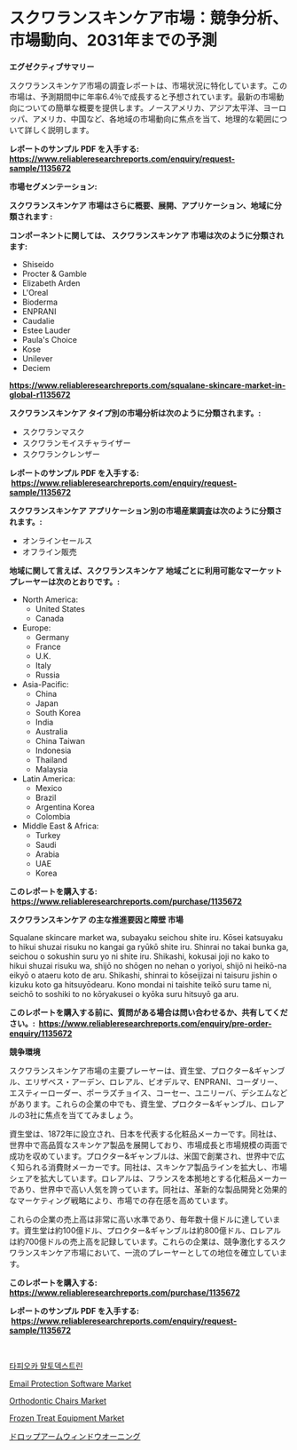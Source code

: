 <p><h1>スクワランスキンケア市場：競争分析、市場動向、2031年までの予測</h1></p><p><strong>エグゼクティブサマリー</strong></p>
<p><p>スクワランスキンケア市場の調査レポートは、市場状況に特化しています。この市場は、予測期間中に年率6.4％で成長すると予想されています。最新の市場動向についての簡単な概要を提供します。ノースアメリカ、アジア太平洋、ヨーロッパ、アメリカ、中国など、各地域の市場動向に焦点を当て、地理的な範囲について詳しく説明します。</p></p>
<p><strong>レポートのサンプル PDF を入手する: <a href="https://www.reliableresearchreports.com/enquiry/request-sample/1135672">https://www.reliableresearchreports.com/enquiry/request-sample/1135672</a></strong></p>
<p><strong>市場セグメンテーション:</strong></p>
<p><strong> スクワランスキンケア 市場はさらに概要、展開、アプリケーション、地域に分類されます :</strong></p>
<p><strong>コンポーネントに関しては、 スクワランスキンケア 市場は次のように分類されます: &nbsp;</strong></p>
<p><ul><li>Shiseido</li><li>Procter & Gamble</li><li>Elizabeth Arden</li><li>L'Oreal</li><li>Bioderma</li><li>ENPRANI</li><li>Caudalie</li><li>Estee Lauder</li><li>Paula's Choice</li><li>Kose</li><li>Unilever</li><li>Deciem</li></ul></p>
<p><strong><a href="https://www.reliableresearchreports.com/squalane-skincare-market-in-global-r1135672">https://www.reliableresearchreports.com/squalane-skincare-market-in-global-r1135672</a></strong></p>
<p><strong> スクワランスキンケア タイプ別の市場分析は次のように分類されます。:</strong></p>
<p><ul><li>スクワランマスク</li><li>スクワランモイスチャライザー</li><li>スクワランクレンザー</li></ul></p>
<p><strong>レポートのサンプル PDF を入手する: &nbsp;<a href="https://www.reliableresearchreports.com/enquiry/request-sample/1135672">https://www.reliableresearchreports.com/enquiry/request-sample/1135672</a></strong></p>
<p><strong> スクワランスキンケア アプリケーション別の市場産業調査は次のように分類されます。:</strong></p>
<p><ul><li>オンラインセールス</li><li>オフライン販売</li></ul></p>
<p><strong>地域に関して言えば、スクワランスキンケア 地域ごとに利用可能なマーケットプレーヤーは次のとおりです。:</strong></p>
<p><ul>
    <li>
        North America:
        <ul>
            <li>United States</li>
            <li>Canada</li>
        </ul>
    </li>
    <li>
        Europe:
        <ul>
            <li>Germany</li>
            <li>France</li>
            <li>U.K.</li>
            <li>Italy</li>
            <li>Russia</li>
        </ul>
    </li>
    <li>
        Asia-Pacific:
        <ul>
            <li>China</li>
            <li>Japan</li>
            <li>South Korea</li>
            <li>India</li>
            <li>Australia</li>
            <li>China Taiwan</li>
            <li>Indonesia</li>
            <li>Thailand</li>
            <li>Malaysia</li>
        </ul>
    </li>
    <li>
        Latin America:
        <ul>
            <li>Mexico</li>
            <li>Brazil</li>
            <li>Argentina Korea</li>
            <li>Colombia</li>
        </ul>
    </li>
    <li>
        Middle East & Africa:
        <ul>
            <li>Turkey</li>
            <li>Saudi</li>
            <li>Arabia</li>
            <li>UAE</li>
            <li>Korea</li>
        </ul>
    </li>
    </ul></p>
<p><strong>このレポートを購入する: &nbsp;<a href="https://www.reliableresearchreports.com/purchase/1135672">https://www.reliableresearchreports.com/purchase/1135672</a></strong></p>
<p><strong>スクワランスキンケア の主な推進要因と障壁 市場</strong></p>
<p><p>Squalane skincare market wa, subayaku seichou shite iru. Kōsei katsuyaku to hikui shuzai risuku no kangai ga ryūkō shite iru. Shinrai no takai bunka ga, seichou o sokushin suru yo ni shite iru. Shikashi, kokusai joji no kako to hikui shuzai risuku wa, shijō no shōgen no nehan o yoriyoi, shijō ni heikō-na eikyō o ataeru koto de aru. Shikashi, shinrai to kōseijizai ni taisuru jishin o kizuku koto ga hitsuyōdearu. Kono mondai ni taishite teikō suru tame ni, seichō to soshiki to no kōryakusei o kyōka suru hitsuyō ga aru.</p></p>
<p><strong>このレポートを購入する前に、質問がある場合は問い合わせるか、共有してください。:&nbsp; <a href="https://www.reliableresearchreports.com/enquiry/pre-order-enquiry/1135672">https://www.reliableresearchreports.com/enquiry/pre-order-enquiry/1135672</a></strong></p>
<p><strong>競争環境</strong></p>
<p><p>スクワランスキンケア市場の主要プレーヤーは、資生堂、プロクター&ギャンブル、エリザベス・アーデン、ロレアル、ビオデルマ、ENPRANI、コーダリー、エスティーローダー、ポーラズチョイス、コーセー、ユニリーバ、デシエムなどがあります。これらの企業の中でも、資生堂、プロクター&ギャンブル、ロレアルの3社に焦点を当ててみましょう。</p><p>資生堂は、1872年に設立され、日本を代表する化粧品メーカーです。同社は、世界中で高品質なスキンケア製品を展開しており、市場成長と市場規模の両面で成功を収めています。プロクター&ギャンブルは、米国で創業され、世界中で広く知られる消費財メーカーです。同社は、スキンケア製品ラインを拡大し、市場シェアを拡大しています。ロレアルは、フランスを本拠地とする化粧品メーカーであり、世界中で高い人気を誇っています。同社は、革新的な製品開発と効果的なマーケティング戦略により、市場での存在感を高めています。</p><p>これらの企業の売上高は非常に高い水準であり、毎年数十億ドルに達しています。資生堂は約100億ドル、プロクター&ギャンブルは約800億ドル、ロレアルは約700億ドルの売上高を記録しています。これらの企業は、競争激化するスクワランスキンケア市場において、一流のプレーヤーとしての地位を確立しています。</p></p>
<p><strong>このレポートを購入する: &nbsp; <a href="https://www.reliableresearchreports.com/purchase/1135672">https://www.reliableresearchreports.com/purchase/1135672</a></strong></p>
<p><strong>レポートのサンプル PDF を入手する: &nbsp;<a href="https://www.reliableresearchreports.com/enquiry/request-sample/1135672">https://www.reliableresearchreports.com/enquiry/request-sample/1135672</a></strong><strong></strong></p>
<p>&nbsp;</p>
<p><p><a href="https://medium.com/@stuartstehr2022/%ED%83%80%ED%94%BC%EC%98%A4%EC%B9%B4-%EB%A7%90%ED%86%A0%EB%8D%B1%EC%8A%A4%ED%8A%B8%EB%A6%B0-%EC%8B%9C%EC%9E%A5-%EA%B7%9C%EB%AA%A8-%EB%B0%8F-%EC%8B%9C%EC%9E%A5-%EB%8F%99%ED%96%A5-%EC%99%84%EC%A0%84%ED%95%9C-%EC%82%B0%EC%97%85-%EA%B0%9C%EC%9A%94-2024%EB%85%84%EB%B6%80%ED%84%B0-2031%EB%85%84%EA%B9%8C%EC%A7%80-f4069d0f96fe">타피오카 말토덱스트린</a></p><p><a href="https://www.linkedin.com/pulse/email-protection-software-market-furnishes-information-share-zl2ve?trackingId=vOgFXwdFwz6bF4Yq79VHdA%3D%3D">Email Protection Software Market</a></p><p><a href="https://www.linkedin.com/pulse/orthodontic-chairs-market-insight-trends-growth-forecasted-from-vxpme?trackingId=hlJjx%2BWd494FxN81ofYGoA%3D%3D">Orthodontic Chairs Market</a></p><p><a href="https://github.com/Hazelklievgspy6vdcsmu106w/Market-Research-Report-List-2/blob/main/frozen-treat-equipment-market.md">Frozen Treat Equipment Market</a></p><p><a href="https://github.com/dzy793153605/Market-Research-Report-List-1/blob/main/411355926624.md">ドロップアームウィンドウオーニング</a></p></p>